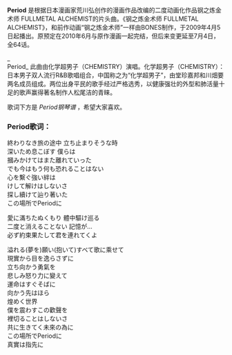 

**Period** 是根据日本漫画家荒川弘创作的漫画作品改编的二度动画化作品钢之炼金术师 FULLMETAL ALCHEMIST的片头曲。《钢之炼金术师
FULLMETAL
ALCHEMIST》，和前作动画“钢之炼金术师”一样由BONES制作，于2009年4月5日起播出。原预定在2010年6月与原作漫画一起完结，但后来变更延至7月4日，全64话。

_  
Period_
此曲由化学超男子（CHEMISTRY）演唱。化学超男子（CHEMISTRY）：日本男子双人流行R&B歌唱组合，中国称之为“化学超男子”，由堂珍嘉邦和川畑要两名成员组成。两位出身平民的歌手经过严格选秀，以健康强壮的外型和肺活量十足的歌声赢得著名制作人松尾洁的青睐。

  
歌词下方是 _Period钢琴谱_ ，希望大家喜欢。

### Period歌词：

終わりなき旅の途中 立ち止まりそうな時  
深いため息こぼす 僕らは  
摑みかけてはまた離れていった  
でも今はもう何も恐れることはない  
心を繫ぐ強い絆は  
けして解けはしないさ  
探し續けて辿り著いた  
この場所でPeriodに

愛に滿ちたぬくもり 體中驅け巡る  
二度と消えることない 記憶が…  
必ず約束果たして君を連れてくよ

溢れる(夢を)願い(抱いて)すべて歌に乘せて  
現實から目を逸らさずに  
立ち向かう勇氣を  
悲しみ怒り力に變えて  
運命はすぐそばに  
向かう先はほら  
煌めく世界  
僕を震わすこの歡聲を  
裡切ることはしないさ  
共に生きてく未來の為に  
この場所でPeriodに  
真實は指先に

